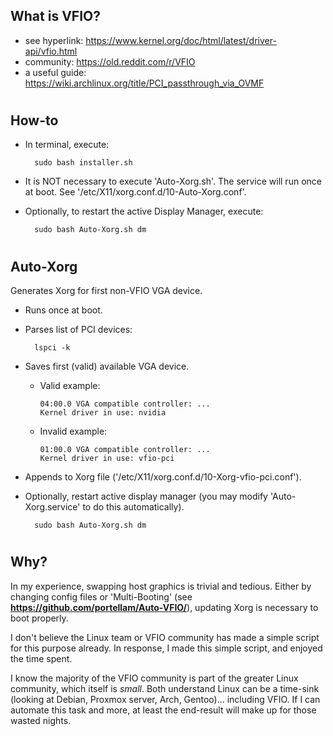 ## What is VFIO?
* see hyperlink:    https://www.kernel.org/doc/html/latest/driver-api/vfio.html
* community:        https://old.reddit.com/r/VFIO
* a useful guide:   https://wiki.archlinux.org/title/PCI_passthrough_via_OVMF

#
## How-to
* In terminal, execute:
 
        sudo bash installer.sh
* It is NOT necessary to execute 'Auto-Xorg.sh'. The service will run once at boot. See '/etc/X11/xorg.conf.d/10-Auto-Xorg.conf'.
* Optionally, to restart the active Display Manager, execute:

        sudo bash Auto-Xorg.sh dm
  

#
## Auto-Xorg
Generates Xorg for first non-VFIO VGA device.
* Runs once at boot.
* Parses list of PCI devices:

        lspci -k
* Saves first (valid) available VGA device.
  * Valid example:

        04:00.0 VGA compatible controller: ...
        Kernel driver in use: nvidia
  * Invalid example:

        01:00.0 VGA compatible controller: ...
        Kernel driver in use: vfio-pci
* Appends to Xorg file ('/etc/X11/xorg.conf.d/10-Xorg-vfio-pci.conf').
* Optionally, restart active display manager (you may modify 'Auto-Xorg.service' to do this automatically).

        sudo bash Auto-Xorg.sh dm

#
## Why?
In my experience, swapping host graphics is trivial and tedious. Either by changing config files or 'Multi-Booting' (see **https://github.com/portellam/Auto-VFIO/**), updating Xorg is necessary to boot properly.

I don't believe the Linux team or VFIO community has made a simple script for this purpose already. In response, I made this simple script, and enjoyed the time spent.

I know the majority of the VFIO community is part of the greater Linux community, which itself is *small*. Both understand Linux can be a time-sink (looking at Debian, Proxmox server, Arch, Gentoo)... including VFIO. If I can automate this task and more, at least the end-result will make up for those wasted nights.
